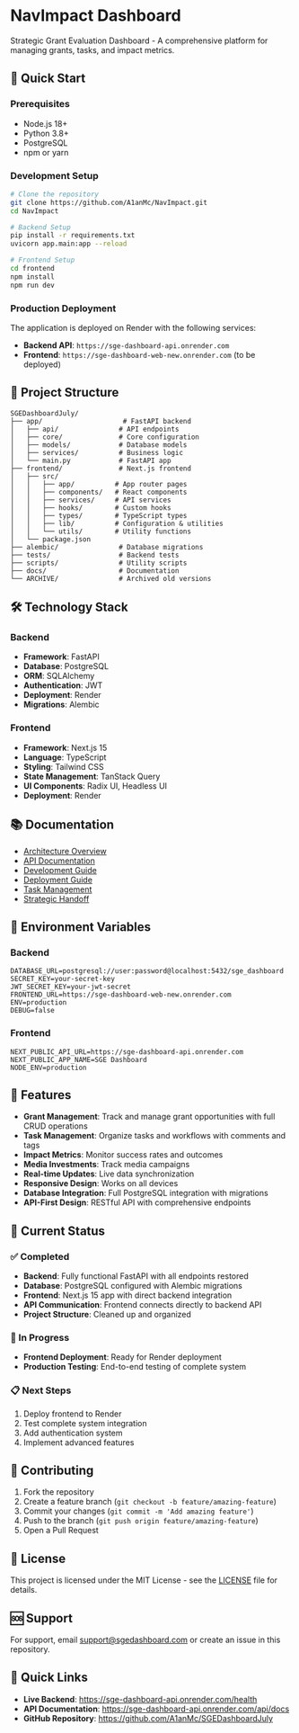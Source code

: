 # NavImpact Dashboard

Strategic Grant Evaluation Dashboard - A comprehensive platform for managing grants, tasks, and impact metrics.

## 🚀 Quick Start

### Prerequisites
- Node.js 18+ 
- Python 3.8+
- PostgreSQL
- npm or yarn

### Development Setup

```bash
# Clone the repository
git clone https://github.com/A1anMc/NavImpact.git
cd NavImpact

# Backend Setup
pip install -r requirements.txt
uvicorn app.main:app --reload

# Frontend Setup  
cd frontend
npm install
npm run dev
```

### Production Deployment

The application is deployed on Render with the following services:

- **Backend API**: `https://sge-dashboard-api.onrender.com`
- **Frontend**: `https://sge-dashboard-web-new.onrender.com` (to be deployed)

## 📁 Project Structure

```
SGEDashboardJuly/
├── app/                    # FastAPI backend
│   ├── api/               # API endpoints
│   ├── core/              # Core configuration
│   ├── models/            # Database models
│   ├── services/          # Business logic
│   └── main.py            # FastAPI app
├── frontend/              # Next.js frontend
│   ├── src/
│   │   ├── app/          # App router pages
│   │   ├── components/   # React components
│   │   ├── services/     # API services
│   │   ├── hooks/        # Custom hooks
│   │   ├── types/        # TypeScript types
│   │   ├── lib/          # Configuration & utilities
│   │   └── utils/        # Utility functions
│   └── package.json
├── alembic/               # Database migrations
├── tests/                 # Backend tests
├── scripts/               # Utility scripts
├── docs/                  # Documentation
└── ARCHIVE/               # Archived old versions
```

## 🛠️ Technology Stack

### Backend
- **Framework**: FastAPI
- **Database**: PostgreSQL
- **ORM**: SQLAlchemy
- **Authentication**: JWT
- **Deployment**: Render
- **Migrations**: Alembic

### Frontend
- **Framework**: Next.js 15
- **Language**: TypeScript
- **Styling**: Tailwind CSS
- **State Management**: TanStack Query
- **UI Components**: Radix UI, Headless UI
- **Deployment**: Render

## 📚 Documentation

- [Architecture Overview](./docs/architecture.md)
- [API Documentation](./docs/api/README.md)
- [Development Guide](./docs/development/README.md)
- [Deployment Guide](./docs/deployment/README.md)
- [Task Management](./docs/task_management.md)
- [Strategic Handoff](./docs/strategic_handoff.md)

## 🔧 Environment Variables

### Backend
```env
DATABASE_URL=postgresql://user:password@localhost:5432/sge_dashboard
SECRET_KEY=your-secret-key
JWT_SECRET_KEY=your-jwt-secret
FRONTEND_URL=https://sge-dashboard-web-new.onrender.com
ENV=production
DEBUG=false
```

### Frontend
```env
NEXT_PUBLIC_API_URL=https://sge-dashboard-api.onrender.com
NEXT_PUBLIC_APP_NAME=SGE Dashboard
NODE_ENV=production
```

## 🚀 Features

- **Grant Management**: Track and manage grant opportunities with full CRUD operations
- **Task Management**: Organize tasks and workflows with comments and tags
- **Impact Metrics**: Monitor success rates and outcomes
- **Media Investments**: Track media campaigns
- **Real-time Updates**: Live data synchronization
- **Responsive Design**: Works on all devices
- **Database Integration**: Full PostgreSQL integration with migrations
- **API-First Design**: RESTful API with comprehensive endpoints

## 🔄 Current Status

### ✅ Completed
- **Backend**: Fully functional FastAPI with all endpoints restored
- **Database**: PostgreSQL configured with Alembic migrations
- **Frontend**: Next.js 15 app with direct backend integration
- **API Communication**: Frontend connects directly to backend API
- **Project Structure**: Cleaned up and organized

### 🚧 In Progress
- **Frontend Deployment**: Ready for Render deployment
- **Production Testing**: End-to-end testing of complete system

### 📋 Next Steps
1. Deploy frontend to Render
2. Test complete system integration
3. Add authentication system
4. Implement advanced features

## 🤝 Contributing

1. Fork the repository
2. Create a feature branch (`git checkout -b feature/amazing-feature`)
3. Commit your changes (`git commit -m 'Add amazing feature'`)
4. Push to the branch (`git push origin feature/amazing-feature`)
5. Open a Pull Request

## 📄 License

This project is licensed under the MIT License - see the [LICENSE](LICENSE) file for details.

## 🆘 Support

For support, email support@sgedashboard.com or create an issue in this repository.

## 🔗 Quick Links

- **Live Backend**: https://sge-dashboard-api.onrender.com/health
- **API Documentation**: https://sge-dashboard-api.onrender.com/api/docs
- **GitHub Repository**: https://github.com/A1anMc/SGEDashboardJuly
